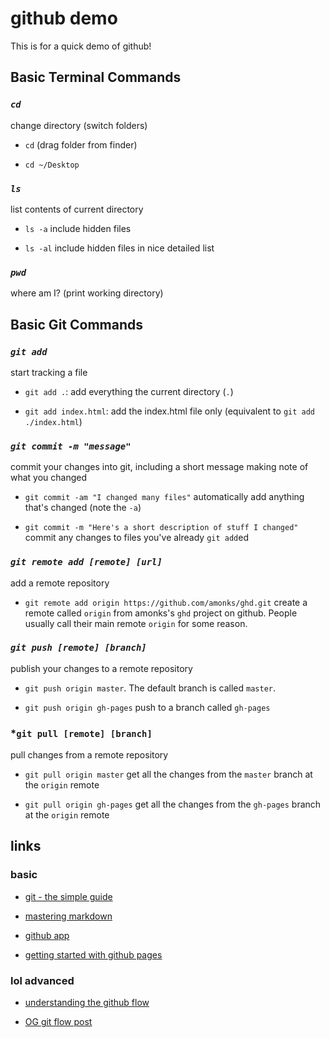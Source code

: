 github demo
===========

This is for a quick demo of github!

## Basic Terminal Commands

### *`cd`*

change directory (switch folders)

* `cd` (drag folder from finder)

* `cd ~/Desktop`

### *`ls`*

list contents of current directory

* `ls -a` include hidden files

* `ls -al` include hidden files in nice detailed list

### *`pwd`*

where am I? (print working directory)

## Basic Git Commands

### *`git add`*

start tracking a file

* `git add .`: add everything the current directory (`.`)

* `git add index.html`: add the index.html file only (equivalent to `git add ./index.html`)

### *`git commit -m "message"`*

commit your changes into git, including a short message making note of what you changed

* `git commit -am "I changed many files"` automatically add anything that's changed (note the `-a`)

* `git commit -m "Here's a short description of stuff I changed"` commit any changes to files you've already `git add`ed

### *`git remote add [remote] [url]`*

add a remote repository

* `git remote add origin https://github.com/amonks/ghd.git` create a remote called `origin` from amonks's `ghd` project on github. People usually call their main remote `origin` for some reason.

### *`git push [remote] [branch]`*

publish your changes to a remote repository

* `git push origin master`. The default branch is called `master`.

* `git push origin gh-pages` push to a branch called `gh-pages`

### *`git pull [remote] [branch]`

pull changes from a remote repository

* `git pull origin master` get all the changes from the `master` branch at the `origin` remote

* `git pull origin gh-pages` get all the changes from the `gh-pages` branch at the `origin` remote

## links

### basic

*   [git - the simple guide](http://rogerdudler.github.io/git-guide/)

*   [mastering markdown](https://guides.github.com/features/mastering-markdown/)

*   [github app](https://mac.github.com/)

*   [getting started with github pages](https://guides.github.com/features/pages/)

### lol advanced

*   [understanding the github flow](https://guides.github.com/introduction/flow/)

*   [OG git flow post](http://nvie.com/posts/a-successful-git-branching-model/)

